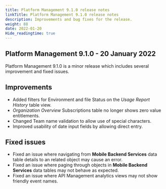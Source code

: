 ```yaml
---
title: Platform Management 9.1.0 release notes
linkTitle: Platform Management 9.1.0 release notes
description: Improvements and bug fixes for the release.
weight: 88
date: 2022-01-20
Hide_readingtime: true
---
```


## Platform Management 9.1.0 - 20 January 2022

Platform Management 9.1.0 is a minor release which includes several improvement and fixed issues.

## Improvements

* Added filters for Environment and file Status on the _Usage Report History_ table view.
* _Organization Overview_ Subscriptions table no longer shows zero value entitlements.
* Changed Team name validation to allow use of special characters.
* Improved usability of date input fields by allowing direct entry.

## Fixed issues

* Fixed an issue where navigating from **Mobile Backend Services** data table details to an related object may cause an error.
* Fixed an issue where paging through objects in **Mobile Backend Services** data tables may not behave as expected.
* Fixed an issue where API Management analytics views may not show friendly event names.
